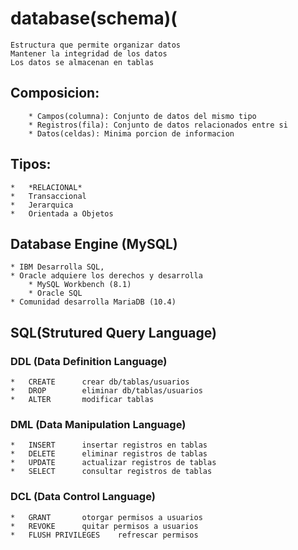 # database(schema)(
	Estructura que permite organizar datos
	Mantener la integridad de los datos
	Los datos se almacenan en tablas

##	Composicion:
		* Campos(columna): Conjunto de datos del mismo tipo
		* Registros(fila): Conjunto de datos relacionados entre si
		* Datos(celdas): Minima porcion de informacion

##	Tipos:
	*	*RELACIONAL*
	*	Transaccional
	*	Jerarquica
	*	Orientada a Objetos

## Database Engine (MySQL)
	* IBM Desarrolla SQL,
	* Oracle adquiere los derechos y desarrolla
		* MySQL Workbench (8.1)
		* Oracle SQL
	* Comunidad desarrolla MariaDB (10.4)

## SQL(Strutured Query Language)
###	DDL (Data Definition Language)
	*	CREATE 		crear db/tablas/usuarios
	*	DROP 		eliminar db/tablas/usuarios
	*	ALTER 		modificar tablas

###	DML (Data Manipulation Language)
	*	INSERT 		insertar registros en tablas
	*	DELETE 		eliminar registros de tablas
	*	UPDATE 		actualizar registros de tablas
	*	SELECT 		consultar registros de tablas

###	DCL (Data Control Language)
	*	GRANT 		otorgar permisos a usuarios
	*	REVOKE 		quitar permisos a usuarios
	*	FLUSH PRIVILEGES 	refrescar permisos
